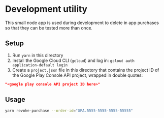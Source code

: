 # Development utility

This small node app is used during development to delete in app purchases so
that they can be tested more than once.

## Setup

1. Run `yarn` in this directory
1. Install the Google Cloud CLI (`gcloud`) and log in: `gcloud auth application-default login`
1. Create a `project.json` file in this directory that contains the project ID
   of the Google Play Console API project, wrapped in double quotes:

```json
"<google play console API project ID here>"
```

## Usage

```sh
yarn revoke-purchase --order-id="GPA.5555-5555-5555-55555"
```
